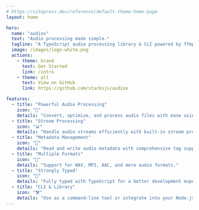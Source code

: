 ```yaml
---
# https://vitepress.dev/reference/default-theme-home-page
layout: home

hero:
  name: "audiox"
  text: "Audio processing made simple."
  tagline: "A TypeScript audio processing library & CLI powered by ffmpeg."
  image: /images/logo-white.png
  actions:
    - theme: brand
      text: Get Started
      link: /intro
    - theme: alt
      text: View on GitHub
      link: https://github.com/stacksjs/audiox

features:
  - title: "Powerful Audio Processing"
    icon: "🎵"
    details: "Convert, optimize, and process audio files with ease using ffmpeg."
  - title: "Stream Processing"
    icon: "📊"
    details: "Handle audio streams efficiently with built-in stream processing support."
  - title: "Metadata Management"
    icon: "📝"
    details: "Read and write audio metadata with comprehensive tag support."
  - title: "Multiple Formats"
    icon: "🔄"
    details: "Support for WAV, MP3, AAC, and more audio formats."
  - title: "Strongly Typed"
    icon: "📘"
    details: "Fully typed with TypeScript for a better development experience."
  - title: "CLI & Library"
    icon: "🛠"
    details: "Use as a command-line tool or integrate into your Node.js/Bun projects."
---
```


<Home />
